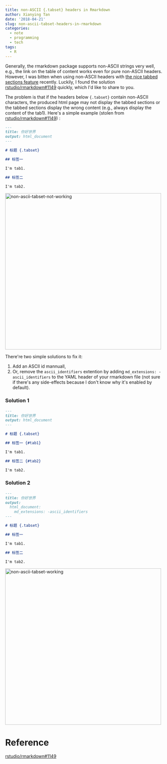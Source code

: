 ```yaml
---
title: non-ASCII {.tabset} headers in Rmarkdown
author: Xianying Tan
date: '2018-04-21'
slug: non-ascii-tabset-headers-in-rmarkdown
categories:
  - note
  - programming
  - tech
tags:
  - R
---
```


Generally, the rmarkdown package supports non-ASCII strings very well, e.g., the link on the table of content works even for pure non-ASCII headers. However, I was bitten when using non-ASCII headers with [the nice tabbed sections feature](https://rmarkdown.rstudio.com/html_document_format.html#tabbed_sections) recently. Luckily, I found the solution [rstudio/rmarkdown#1149](https://github.com/rstudio/rmarkdown/issues/1149) quickly, which I'd like to share to you.

The problem is that if the headers below `{.tabset}` contain non-ASCII characters, the produced html page may not display the tabbed sections or the tabbed sections display the wrong content (e.g., always display the content of the tab1). Here's a simple example (stolen from [rstudio/rmarkdown#1149](https://github.com/rstudio/rmarkdown/issues/1149)) :


```md
---
title: 你好世界
output: html_document
---

# 标题 {.tabset}

## 标签一

I'm tab1.

## 标签二

I'm tab2.
```

<img src="/post/2018-04-21-non-ascii-tabset-headers-in-rmarkdown_files/not-working.png" alt="non-ascii-tabset-not-working" height="500px"/>

There're two simple solutions to fix it:

1. Add an ASCII id mannuall,
1. Or, remove the `ascii_identifiers` extention by adding `md_extensions: -ascii_identifiers` to the YAML header of your rmarkdown file (not sure if there's any side-effects because I don't know why it's enabled by default).

### Solution 1

```md
---
title: 你好世界
output: html_document
---

# 标题 {.tabset}

## 标签一 {#tab1}

I'm tab1.

## 标签二 {#tab2}

I'm tab2.
```

### Solution 2

```md
---
title: 你好世界
output:
  html_document:
    md_extensions: -ascii_identifiers
---

# 标题 {.tabset}

## 标签一

I'm tab1.

## 标签二

I'm tab2.
```

<img src="/post/2018-04-21-non-ascii-tabset-headers-in-rmarkdown_files/working.png" alt="non-ascii-tabset-working" height="500px"/>

# Reference

[rstudio/rmarkdown#1149](https://github.com/rstudio/rmarkdown/issues/1149)
